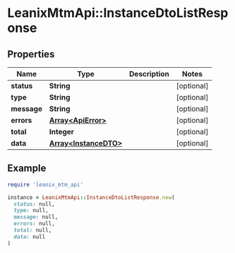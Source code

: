 # LeanixMtmApi::InstanceDtoListResponse

## Properties

| Name | Type | Description | Notes |
| ---- | ---- | ----------- | ----- |
| **status** | **String** |  | [optional] |
| **type** | **String** |  | [optional] |
| **message** | **String** |  | [optional] |
| **errors** | [**Array&lt;ApiError&gt;**](ApiError.md) |  | [optional] |
| **total** | **Integer** |  | [optional] |
| **data** | [**Array&lt;InstanceDTO&gt;**](InstanceDTO.md) |  | [optional] |

## Example

```ruby
require 'leanix_mtm_api'

instance = LeanixMtmApi::InstanceDtoListResponse.new(
  status: null,
  type: null,
  message: null,
  errors: null,
  total: null,
  data: null
)
```

